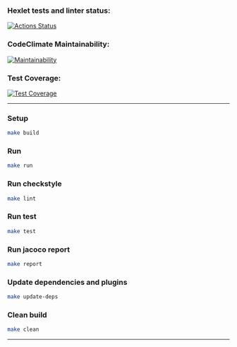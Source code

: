 ### Hexlet tests and linter status:
[![Actions Status](https://github.com/sergeinov/java-project-71/workflows/hexlet-check/badge.svg)](https://github.com/sergeinov/java-project-71/actions)

### CodeClimate Maintainability:
[![Maintainability](https://api.codeclimate.com/v1/badges/8bda04939d49c6823e8f/maintainability)](https://codeclimate.com/github/sergeinov/java-project-71/maintainability)

### Test Coverage:
[![Test Coverage](https://api.codeclimate.com/v1/badges/8bda04939d49c6823e8f/test_coverage)](https://codeclimate.com/github/sergeinov/java-project-71/test_coverage)

---

### Setup
```sh
make build
```

### Run
```sh
make run
```

### Run checkstyle
```sh
make lint
```

### Run test
```sh
make test
```

### Run jacoco report
```sh
make report
```

### Update dependencies and plugins
```sh
make update-deps
```

### Clean build
```sh
make clean
```

---
